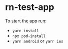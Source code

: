 # rn-test-app

To start the app run:
* `yarn install`
* `npx pod-install`
* `yarn android` or `yarn ios`
